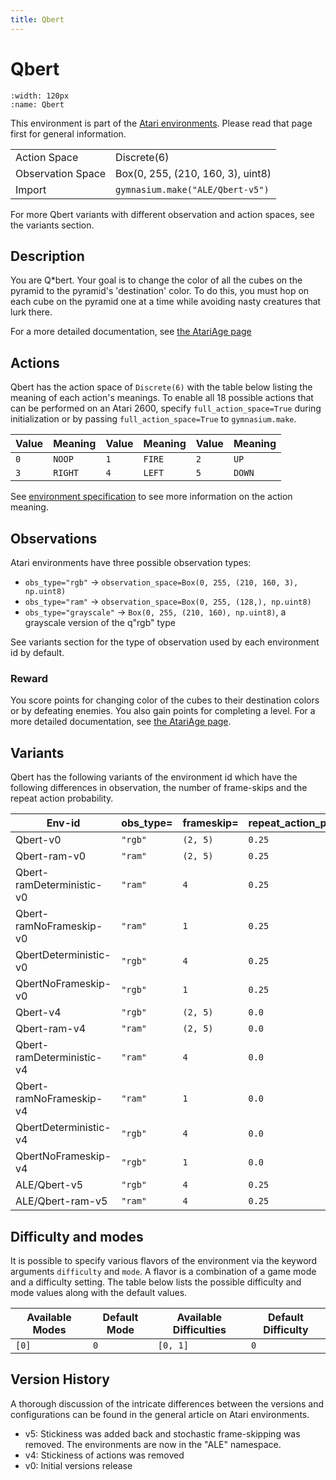 ```yaml
---
title: Qbert
---
```


# Qbert

```{figure} ../_static/videos/environments/qbert.gif
:width: 120px
:name: Qbert
```

This environment is part of the <a href='..'>Atari environments</a>. Please read that page first for general information.

|                   |                                   |
|-------------------|-----------------------------------|
| Action Space      | Discrete(6)                       |
| Observation Space | Box(0, 255, (210, 160, 3), uint8) |
| Import            | `gymnasium.make("ALE/Qbert-v5")`  |

For more Qbert variants with different observation and action spaces, see the variants section.

## Description

You are Q*bert. Your goal is to change the color of all the cubes on the pyramid to the pyramid's 'destination' color. To do this, you must hop on each cube on the pyramid one at a time while avoiding nasty creatures that lurk there.

For a more detailed documentation, see [the AtariAge page](https://atariage.com/manual_html_page.php?SoftwareID=1224)

## Actions

Qbert has the action space of `Discrete(6)` with the table below listing the meaning of each action's meanings.
To enable all 18 possible actions that can be performed on an Atari 2600, specify `full_action_space=True` during
initialization or by passing `full_action_space=True` to `gymnasium.make`.

| Value   | Meaning   | Value   | Meaning   | Value   | Meaning   |
|---------|-----------|---------|-----------|---------|-----------|
| `0`     | `NOOP`    | `1`     | `FIRE`    | `2`     | `UP`      |
| `3`     | `RIGHT`   | `4`     | `LEFT`    | `5`     | `DOWN`    |

See [environment specification](../env-spec) to see more information on the action meaning.

## Observations

Atari environments have three possible observation types:

- `obs_type="rgb"` -> `observation_space=Box(0, 255, (210, 160, 3), np.uint8)`
- `obs_type="ram"` -> `observation_space=Box(0, 255, (128,), np.uint8)`
- `obs_type="grayscale"` -> `Box(0, 255, (210, 160), np.uint8)`, a grayscale version of the q"rgb" type

See variants section for the type of observation used by each environment id by default.

### Reward

You score points for changing color of the cubes to their destination colors or by defeating enemies. You also gain points for completing a level. For a more detailed documentation, see [the AtariAge page](https://atariage.com/manual_html_page.php?SystemID=2600&SoftwareID=1224&itemTypeID=HTMLMANUAL).

## Variants

Qbert has the following variants of the environment id which have the following differences in observation,
the number of frame-skips and the repeat action probability.

| Env-id                    | obs_type=   | frameskip=   | repeat_action_probability=   |
|---------------------------|-------------|--------------|------------------------------|
| Qbert-v0                  | `"rgb"`     | `(2, 5)`     | `0.25`                       |
| Qbert-ram-v0              | `"ram"`     | `(2, 5)`     | `0.25`                       |
| Qbert-ramDeterministic-v0 | `"ram"`     | `4`          | `0.25`                       |
| Qbert-ramNoFrameskip-v0   | `"ram"`     | `1`          | `0.25`                       |
| QbertDeterministic-v0     | `"rgb"`     | `4`          | `0.25`                       |
| QbertNoFrameskip-v0       | `"rgb"`     | `1`          | `0.25`                       |
| Qbert-v4                  | `"rgb"`     | `(2, 5)`     | `0.0`                        |
| Qbert-ram-v4              | `"ram"`     | `(2, 5)`     | `0.0`                        |
| Qbert-ramDeterministic-v4 | `"ram"`     | `4`          | `0.0`                        |
| Qbert-ramNoFrameskip-v4   | `"ram"`     | `1`          | `0.0`                        |
| QbertDeterministic-v4     | `"rgb"`     | `4`          | `0.0`                        |
| QbertNoFrameskip-v4       | `"rgb"`     | `1`          | `0.0`                        |
| ALE/Qbert-v5              | `"rgb"`     | `4`          | `0.25`                       |
| ALE/Qbert-ram-v5          | `"ram"`     | `4`          | `0.25`                       |

## Difficulty and modes

It is possible to specify various flavors of the environment via the keyword arguments `difficulty` and `mode`.
A flavor is a combination of a game mode and a difficulty setting. The table below lists the possible difficulty and mode values
along with the default values.

| Available Modes   | Default Mode   | Available Difficulties   | Default Difficulty   |
|-------------------|----------------|--------------------------|----------------------|
| `[0]`             | `0`            | `[0, 1]`                 | `0`                  |

## Version History

A thorough discussion of the intricate differences between the versions and configurations can be found in the general article on Atari environments.

* v5: Stickiness was added back and stochastic frame-skipping was removed. The environments are now in the "ALE" namespace.
* v4: Stickiness of actions was removed
* v0: Initial versions release
